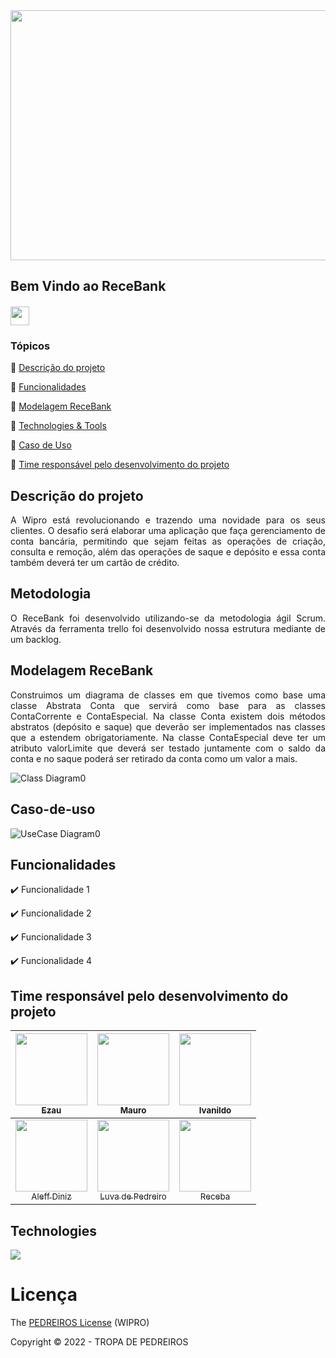 
<img src="https://user-images.githubusercontent.com/75269330/165877404-fb80afa3-f3ed-4675-a3df-7c218259dde6.jpeg" width="1100" height="400">

## Bem Vindo ao ReceBank


<h4 align="center"> 
</h4>



<span align="center">
<img src="https://raw.githubusercontent.com/iampavangandhi/iampavangandhi/master/gifs/Hi.gif" width="30px"> </h2>
</span>

### Tópicos 

:small_blue_diamond: [Descrição do projeto](#descrição-do-projeto)

:small_blue_diamond: [Funcionalidades](#funcionalidades)

:small_blue_diamond: [Modelagem ReceBank](#modelagem-recebank)

:small_blue_diamond: [Technologies & Tools](#technologies)

:small_blue_diamond: [Caso de Uso](#caso-de-uso)

:small_blue_diamond: [Time responsável pelo desenvolvimento do projeto](#time-responsável-pelo-desenvolvimento-do-projeto)



## Descrição do projeto 

<p align="justify">
A Wipro está revolucionando e trazendo uma novidade para os seus clientes. O desafio
será elaborar uma aplicação que faça gerenciamento de conta bancária, permitindo que
sejam feitas as operações de criação, consulta e remoção, além das operações de
saque e depósito e essa conta também deverá ter um cartão de crédito.

## Metodologia
    
</p>
<p align="justify">
O ReceBank foi desenvolvido utilizando-se da metodologia ágil Scrum. Através da ferramenta trello foi desenvolvido nossa estrutura mediante de um backlog. 
</p>

## Modelagem ReceBank

<p align="justify">
Construimos um diagrama de classes em que tivemos como base uma classe Abstrata Conta que servirá como base para as classes ContaCorrente e ContaEspecial. Na classe Conta existem dois métodos abstratos (depósito e saque) que deverão ser implementados nas classes que a estendem obrigatoriamente. Na classe ContaEspecial deve ter um atributo valorLimite que deverá ser testado juntamente com o saldo da conta e no saque poderá ser retirado da conta como um valor a mais.
</p>

![Class Diagram0](https://user-images.githubusercontent.com/75269330/163676279-1565163f-ad69-4855-acf7-d9790e6afd02.png)

## Caso-de-uso

![UseCase Diagram0](https://user-images.githubusercontent.com/75269330/163676272-68ee40f1-2b1c-4c3b-aa03-ea5656832063.png)
<h4>

## Funcionalidades

:heavy_check_mark: Funcionalidade 1  

:heavy_check_mark: Funcionalidade 2  

:heavy_check_mark: Funcionalidade 3  

:heavy_check_mark: Funcionalidade 4
    


## Time responsável pelo desenvolvimento do projeto
</h4>




| [<img src="https://avatars.githubusercontent.com/u/60906775?v=4 " width=115 ><br><sub>Ezau</sub>](https://github.com/EzauMartins) | [<img src="https://avatars.githubusercontent.com/u/17453844?v=4" width=115><br><sub>Mauro</sub>](https://github.com/oliveiramauro) |  [<img src="https://avatars.githubusercontent.com/u/75269330?v=4" width=115><br><sub>Ivanildo</sub>](https://github.com/IvanRibeiro011) |
| :---: | :---: | :---:| 
[<img src="https://avatars.githubusercontent.com/u/42613597?v=4" width=115><br><sub>Aleff Diniz</sub>](https://github.com/AleffTrajano)|  [<img src="https://pbs.twimg.com/profile_images/1507228576256602128/C7D3Ltha_400x400.jpg" width=115><br><sub>Luva de Pedreiro</sub>](https://www.lance.com.br/fora-de-campo/receba-luva-de-pedreiro-se-torna-o-influenciador-de-futebol-com-mais-seguidores-do-instagram.html) |  [<img src="https://cf.shopee.com.br/file/b4e4ffcb1cedb4c3bfd284cc9332b990" width=115><br><sub>Receba</sub>](https://www.lance.com.br/fora-de-campo/receba-luva-de-pedreiro-se-torna-o-influenciador-de-futebol-com-mais-seguidores-do-instagram.html) |

## Technologies

<p align="">
  
 <img src="https://user-images.githubusercontent.com/75269330/165879769-0bd161dc-3608-434f-86df-f7580d5d5e9a.jpeg" />

 </p>   
    
    
 # Licença 

The [PEDREIROS License]() (WIPRO)

Copyright :copyright: 2022 - TROPA DE PEDREIROS  


